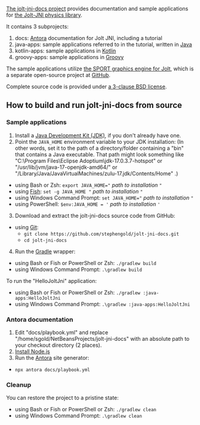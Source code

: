[The jolt-jni-docs project][project] provides
documentation and sample applications
for [the Jolt-JNI physics library][joltjni].

It contains 3 subprojects:

1. docs: [Antora] documentation for Jolt JNI, including a tutorial
2. java-apps: sample applications referred to in the tutorial, written in [Java]
3. kotlin-apps: sample applications in [Kotlin]
4. groovy-apps: sample applications in [Groovy]

The sample applications utilize [the SPORT graphics engine for Jolt][sportjolt],
which is a separate open-source project at [GitHub].

Complete source code is provided under
[a 3-clause BSD license][license].


## How to build and run jolt-jni-docs from source

### Sample applications

1. Install a [Java Development Kit (JDK)][adoptium],
   if you don't already have one.
2. Point the `JAVA_HOME` environment variable to your JDK installation:
   (In other words, set it to the path of a directory/folder
   containing a "bin" that contains a Java executable.
   That path might look something like
   "C:\Program Files\Eclipse Adoptium\jdk-17.0.3.7-hotspot"
   or "/usr/lib/jvm/java-17-openjdk-amd64/" or
   "/Library/Java/JavaVirtualMachines/zulu-17.jdk/Contents/Home" .)
  + using Bash or Zsh: `export JAVA_HOME="` *path to installation* `"`
  + using [Fish]: `set -g JAVA_HOME "` *path to installation* `"`
  + using Windows Command Prompt: `set JAVA_HOME="` *path to installation* `"`
  + using PowerShell: `$env:JAVA_HOME = '` *path to installation* `'`
3. Download and extract the jolt-jni-docs source code from GitHub:
  + using [Git]:
    + `git clone https://github.com/stephengold/jolt-jni-docs.git`
    + `cd jolt-jni-docs`
4. Run the [Gradle] wrapper:
  + using Bash or Fish or PowerShell or Zsh: `./gradlew build`
  + using Windows Command Prompt: `.\gradlew build`

To run the "HelloJoltJni" application:
  + using Bash or Fish or PowerShell or Zsh: `./gradlew :java-apps:HelloJoltJni`
  + using Windows Command Prompt: `.\gradlew :java-apps:HelloJoltJni`

### Antora documentation

1. Edit "docs/playbook.yml" and replace "/home/sgold/NetBeansProjects/jolt-jni-docs"
  with an absolute path to your checkout directory (2 places).
2. [Install Node.js](https://docs.antora.org/antora/latest/install-and-run-quickstart/#install-nodejs)
3. Run the [Antora] site generator:
  + `npx antora docs/playbook.yml`

### Cleanup

You can restore the project to a pristine state:
+ using Bash or Fish or PowerShell or Zsh: `./gradlew clean`
+ using Windows Command Prompt: `.\gradlew clean`


[adoptium]: https://adoptium.net/releases.html "Adoptium"
[antora]: https://antora.org/ "Antora site generator"
[fish]: https://fishshell.com/ "Fish command-line shell"
[git]: https://git-scm.com "Git version-control system"
[github]: https://en.wikipedia.org/wiki/GitHub "GitHub"
[gradle]: https://gradle.org "Gradle build tool"
[groovy]: https://en.wikipedia.org/wiki/Apache_Groovy "Groovy programming language"
[java]: https://en.wikipedia.org/wiki/Java_(programming_language) "Java programming language"
[joltjni]: https://stephengold.github.io/jolt-jni-docs "Jolt-JNI project"
[kotlin]: https://en.wikipedia.org/wiki/Kotlin_(programming_language) "Kotlin programming language"
[license]: https://github.com/stephengold/jolt-jni-docs/blob/master/LICENSE "jolt-jni-docs license"
[project]: https://github.com/stephengold/jolt-jni-docs "jolt-jni-docs project"
[sportjolt]: https://github.com/stephengold/sport-jolt "Sport graphics engine for Jolt"
